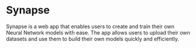 # Synapse 

Synapse is a web app that enables users to create and train their own Neural Network models with ease. The app allows users to upload their own datasets and use them to build their own models quickly and efficiently.
